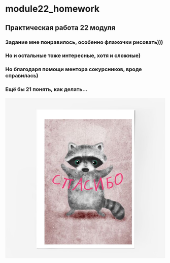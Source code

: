 # module22_homework
## Практическая работа 22 модуля
### Задание мне понравилось, особенно флажочки рисовать)))
### Но и остальные тоже интересные, хотя и сложные)
### Но благодаря помощи ментора сокурсников, вроде справилась)
### Ещё бы 21 понять, как делать...
![thanks](./thanks.jpg)

